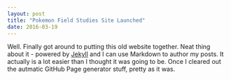 ```yaml
---
layout: post
title: "Pokemon Field Studies Site Launched"
date: 2016-03-19
---
```


Well. Finally got around to putting this old website together. Neat thing about it - powered by [Jekyll](http://jekyllrb.com) and I can use Markdown to author my posts. It actually is a lot easier than I thought it was going to be. Once I cleared out the autmatic GitHub Page generator stuff, pretty as it was.
